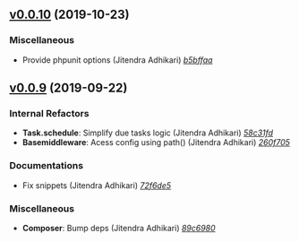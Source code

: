 ## [v0.0.10](https://github.com/adhocore/phalcon-ext/releases/tag/v0.0.10) (2019-10-23)

### Miscellaneous
- Provide phpunit options (Jitendra Adhikari) [_b5bffaa_](https://github.com/adhocore/phalcon-ext/commit/b5bffaa)


## [v0.0.9](https://github.com/adhocore/phalcon-ext/releases/tag/v0.0.9) (2019-09-22)

### Internal Refactors
- **Task.schedule**: Simplify due tasks logic (Jitendra Adhikari) [_58c31fd_](https://github.com/adhocore/phalcon-ext/commit/58c31fd)
- **Basemiddleware**: Acess config using path() (Jitendra Adhikari) [_260f705_](https://github.com/adhocore/phalcon-ext/commit/260f705)

### Documentations
- Fix snippets (Jitendra Adhikari) [_72f6de5_](https://github.com/adhocore/phalcon-ext/commit/72f6de5)

### Miscellaneous
- **Composer**: Bump deps (Jitendra Adhikari) [_89c6980_](https://github.com/adhocore/phalcon-ext/commit/89c6980)
